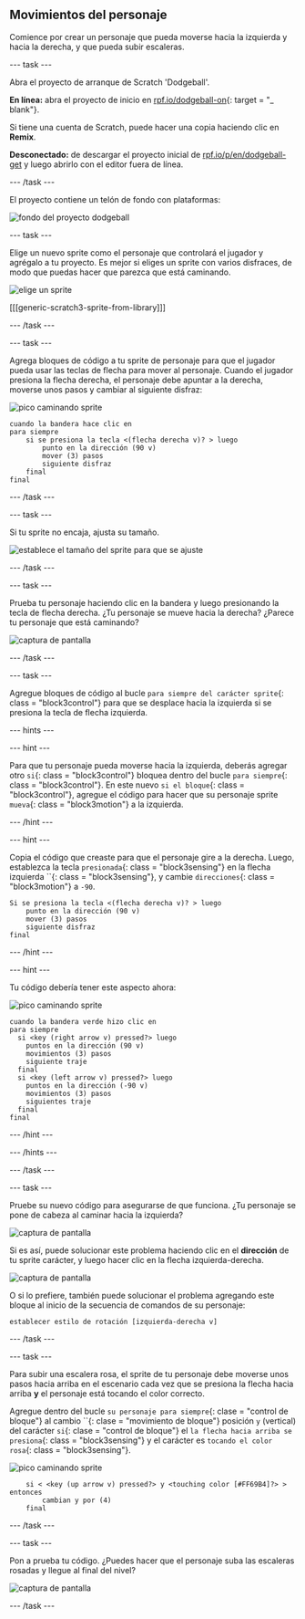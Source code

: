 ## Movimientos del personaje

Comience por crear un personaje que pueda moverse hacia la izquierda y hacia la derecha, y que pueda subir escaleras.

\--- task \---

Abra el proyecto de arranque de Scratch 'Dodgeball'.

**En línea:** abra el proyecto de inicio en [rpf.io/dodgeball-on](http://rpf.io/dodgeball-on){: target = "_ blank"}.

Si tiene una cuenta de Scratch, puede hacer una copia haciendo clic en **Remix**.

**Desconectado:** de descargar el proyecto inicial de [rpf.io/p/en/dodgeball-get](http://rpf.io/p/en/dodgeball-get) y luego abrirlo con el editor fuera de línea.

\--- /task \---

El proyecto contiene un telón de fondo con plataformas:

![fondo del proyecto dodgeball](images/dodge-background.png)

\--- task \---

Elige un nuevo sprite como el personaje que controlará el jugador y agrégalo a tu proyecto. Es mejor si eliges un sprite con varios disfraces, de modo que puedas hacer que parezca que está caminando.

![elige un sprite](images/dodge-characters.png)

[[[generic-scratch3-sprite-from-library]]]

\--- /task \---

\--- task \---

Agrega bloques de código a tu sprite de personaje para que el jugador pueda usar las teclas de flecha para mover al personaje. Cuando el jugador presiona la flecha derecha, el personaje debe apuntar a la derecha, moverse unos pasos y cambiar al siguiente disfraz:

![pico caminando sprite](images/pico_walking_sprite.png)

```blocks3
cuando la bandera hace clic en
para siempre
    si se presiona la tecla <(flecha derecha v)? > luego
        punto en la dirección (90 v)
        mover (3) pasos
        siguiente disfraz
    final
final
```

\--- /task \---

\--- task \---

Si tu sprite no encaja, ajusta su tamaño.

![establece el tamaño del sprite para que se ajuste](images/dodge-sprite-size-annotated.png)

\--- /task \---

\--- task \---

Prueba tu personaje haciendo clic en la bandera y luego presionando la tecla de flecha derecha. ¿Tu personaje se mueve hacia la derecha? ¿Parece tu personaje que está caminando?

![captura de pantalla](images/dodge-walking.png)

\--- /task \---

\--- task \---

Agregue bloques de código al bucle `para siempre del carácter sprite`{: class = "block3control"} para que se desplace hacia la izquierda si se presiona la tecla de flecha izquierda.

\--- hints \---

\--- hint \---

Para que tu personaje pueda moverse hacia la izquierda, deberás agregar otro `si`{: class = "block3control"} bloquea dentro del bucle `para siempre`{: class = "block3control"}. En este nuevo `si el bloque`{: class = "block3control"}, agregue el código para hacer que su personaje sprite `mueva`{: class = "block3motion"} a la izquierda.

\--- /hint \---

\--- hint \---

Copia el código que creaste para que el personaje gire a la derecha. Luego, establezca la tecla `presionada`{: class = "block3sensing"} en la flecha izquierda ``{: class = "block3sensing"}, y cambie `direcciones`{: class = "block3motion"} a `-90`.

```blocks3
Si se presiona la tecla <(flecha derecha v)? > luego
    punto en la dirección (90 v)
    mover (3) pasos
    siguiente disfraz
final
```

\--- /hint \---

\--- hint \---

Tu código debería tener este aspecto ahora:

![pico caminando sprite](images/pico_walking_sprite.png)

```blocks3
cuando la bandera verde hizo clic en
para siempre 
  si <key (right arrow v) pressed?> luego 
    puntos en la dirección (90 v)
    movimientos (3) pasos
    siguiente traje
  final
  si <key (left arrow v) pressed?> luego 
    puntos en la dirección (-90 v)
    movimientos (3) pasos
    siguientes traje
  final
final
```

\--- /hint \---

\--- /hints \---

\--- /task \---

\--- task \---

Pruebe su nuevo código para asegurarse de que funciona. ¿Tu personaje se pone de cabeza al caminar hacia la izquierda?

![captura de pantalla](images/dodge-upside-down.png)

Si es así, puede solucionar este problema haciendo clic en el **dirección** de tu sprite carácter, y luego hacer clic en la flecha izquierda-derecha.

![captura de pantalla](images/dodge-left-right-annotated.png)

O si lo prefiere, también puede solucionar el problema agregando este bloque al inicio de la secuencia de comandos de su personaje:

```blocks3
establecer estilo de rotación [izquierda-derecha v]
```

\--- /task \---

\--- task \---

Para subir una escalera rosa, el sprite de tu personaje debe moverse unos pasos hacia arriba en el escenario cada vez que se presiona la flecha hacia arriba **y** el personaje está tocando el color correcto.

Agregue dentro del bucle `su personaje para siempre`{: clase = "control de bloque"} al cambio ``{: clase = "movimiento de bloque"} posición `y` (vertical) del carácter `si`{: clase = "control de bloque"} el `la flecha hacia arriba se presiona`{: class = "block3sensing"} y el carácter es `tocando el color rosa`{: class = "block3sensing"}.

![pico caminando sprite](images/pico_walking_sprite.png)

```blocks3
    si < <key (up arrow v) pressed?> y <touching color [#FF69B4]?> > entonces
        cambian y por (4)
    final
```

\--- /task \---

\--- task \---

Pon a prueba tu código. ¿Puedes hacer que el personaje suba las escaleras rosadas y llegue al final del nivel?

![captura de pantalla](images/dodge-test-character.png)

\--- /task \---